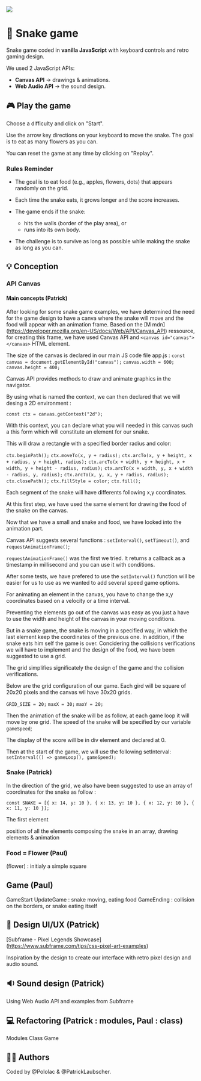 <img src="https://img.shields.io/badge/JavaScript-F7DF1E?style=for-the-badge&logo=javascript&logoColor=black" />

# :snake: Snake game

Snake game coded in **vanilla JavaScript** with keyboard controls and retro gaming design.

We used 2 JavaScript APIs: 
- **Canvas API** → drawings & animations.
- **Web Audio API** → the sound design.


## :video_game: Play the game

Choose a difficulty and click on "Start".

Use the arrow key directions on your keyboard to move the snake. The goal is to eat as many flowers as you can.

You can reset the game at any time by clicking on "Replay".

### Rules Reminder
- The goal is to eat food (e.g., apples, flowers, dots) that appears randomly on the grid.
- Each time the snake eats, it grows longer and the score increases.
- The game ends if the snake:
    - hits the walls (border of the play area), or
    - runs into its own body.

- The challenge is to survive as long as possible while making the snake as long as you can.


## :bulb: Conception

### API Canvas

#### Main concepts (Patrick)

After looking for some snake game examples, we have determined the need for the game design to have a canva where the snake will move and the food will appear with an animation frame. 
Based on the [M mdn] (https://developer.mozilla.org/en-US/docs/Web/API/Canvas_API) ressource, for creating this frame, we have used Canvas API and `<canvas id="canvas"></canvas>` HTML element.

The size of the canvas is declared in our main JS code file app.js :
`const canvas = document.getElementById("canvas");`
`canvas.width = 600;`
`canvas.height = 400;`

Canvas API provides methods to draw and animate graphics in the navigator.

By using what is named the context, we can then declared that we will desing a 2D environment :

`const ctx = canvas.getContext("2d");`

With this context, you can declare what you will needed in this canvas such a this form which will constitute an element for our snake.

This will draw a rectangle with a specified border radius and color:

`ctx.beginPath();`
`ctx.moveTo(x, y + radius);`
`ctx.arcTo(x, y + height, x + radius, y + height, radius);`
`ctx.arcTo(x + width, y + height, x + width, y + height - radius, radius);`
`ctx.arcTo(x + width, y, x + width - radius, y, radius);`
`ctx.arcTo(x, y, x, y + radius, radius);`
`ctx.closePath();`
`ctx.fillStyle = color;`
`ctx.fill();`

Each segment of the snake will have differents following x,y coordinates.

At this first step, we have used the same element for drawing the food of the snake on the canvas.

Now that we have a small and snake and food, we have looked into the animation part.

Canvas API suggests several functions : `setInterval()`, `setTimeout()`, and `requestAnimationFrame()`;

`requestAnimationFrame()` was the first we tried. It returns a callback as a timestamp in millisecond and you can use it with conditions.

After some tests, we have prefered to use the `setInterval()` function will be easier for us to use as we wanted to add several speed game options.

For animating an element in the canvas, you have to change the x,y coordinates based on a velocity or a time interval.

Preventing the elements go out of the canvas was easy as you just a have to use the width and height of the canvas in your moving conditions.

But in a snake game, the snake is moving in a specified way, in which the last element keep the coordinates of the previous one. In addition, if the snake eats him self the game is over.
Concidering the collisions verifications we will have to implement and the design of the food, we have been suggested to use a grid.

The grid simplifies significately the design of the game and the collision verifications.

Below are the grid configuration of our game. Each gird will be square of 20x20 pixels and the canvas wil have 30x20 grids.

`GRID_SIZE = 20;`
`maxX = 30;`
`maxY = 20;`

Then the animation of the snake will be as follow, at each game loop it will move by one grid. The speed of the snake will be specified by our variable `gameSpeed`;

The display of the score will be in div element and declared at 0.

Then at the start of the game, we will use the following setInterval: `setInterval(() => gameLoop(), gameSpeed);`


### Snake (Patrick)

In the direction of the grid, we also have been suggested to use an array of coordinates for the snake as follow :

`const SNAKE = [{ x: 14, y: 10 }, { x: 13, y: 10 }, { x: 12, y: 10 }, { x: 11, y: 10 }];`

The first element 

position of all the elements composing the snake in an array, drawing elements & animation

### Food = Flower (Paul)

(flower) : initialy a simple square

## Game (Paul)
GameStart
UpdateGame : snake moving, eating food
GameEnding : collision on the borders, or snake eating itself


## :art: Design UI/UX (Patrick)

[Subframe - Pixel Legends Showcase]
(https://www.subframe.com/tips/css-pixel-art-examples)

Inspiration by the design to create our interface with retro pixel design and audio sound. 

## :sound: Sound design (Patrick)

Using Web Audio API and examples from Subframe

## :computer: Refactoring (Patrick : modules, Paul : class)

Modules
Class Game


## 👨‍💻 Authors
Coded by @Pololac & @PatrickLaubscher.
